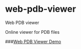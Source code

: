 web-pdb-viewer
==============

Web PDB viewer

Online viewer for PDB files


###[Web PDB Viewer Demo](http://cvdlab-bio.github.com/web-pdb-viewer)
